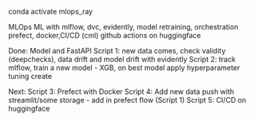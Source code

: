 conda activate mlops_ray

MLOps ML with mlflow, dvc, evidently, model retraining, orchestration prefect, docker,CI/CD (cml) github actions on huggingface

Done:
    Model and FastAPI
    Script 1: new data comes, check validity (deepchecks), data drift and model drift with evidently
    Script 2: track mlflow, train a new model - XGB, on best model apply hyperparameter tuning create

Next:
    Script 3: Prefect with Docker
    Script 4: Add new data push with streamlit/some storage - add in prefect flow (Script 1)
    Script 5: CI/CD on huggingface